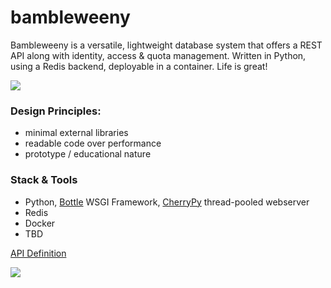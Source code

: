 # bambleweeny


Bambleweeny is a versatile, lightweight database system that offers a REST API along with identity, access &amp; quota management. Written in Python, using a Redis backend, deployable in a container. Life is great!

![](https://raw.githubusercontent.com/u1i/bambleweeny/master/bawy.png)


### Design Principles:

* minimal external libraries
* readable code over performance
* prototype / educational nature

### Stack & Tools

* Python, [Bottle](https://bottlepy.org/) WSGI Framework, [CherryPy](http://cherrypy.org/) thread-pooled webserver
* Redis
* Docker
* TBD

[API Definition](http://bambleweeny.sotong.io/)

[![](https://raw.githubusercontent.com/u1i/bambleweeny/master/img/api.png)](http://bambleweeny.sotong.io/)





